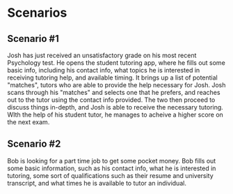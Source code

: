 # Scenarios

## Scenario #1
Josh has just received an unsatisfactory grade on his most recent Psychology test. He opens the student tutoring app, where he fills out some basic info, including his contact info, what topics he is interested in receiving tutoring help, and available timing. It brings up a list of potential "matches", tutors who are able to provide the help necessary for Josh. Josh scans through his "matches" and selects one that he prefers, and reaches out to the tutor using the contact info provided. The two then proceed to discuss things in-depth, and Josh is able to receive the necessary tutoring. WIth the help of his student tutor, he manages to acheive a higher score on the next exam. 

## Scenario #2
Bob is looking for a part time job to get some pocket money. Bob fills out some basic information, such as his contact info, what he is interested in tutoring, some sort of qualifications such as their resume and university transcript, and what times he is available to tutor an individual. 
